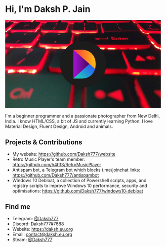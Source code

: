 # Hi, I'm Daksh P. Jain

<img src="https://raw.githubusercontent.com/Daksh777/Daksh777/master/banner.png" alt="banner that contains my logo superimposed on my laptop's keyboard">

I'm a beginner programmer and a passionate photographer from New Delhi, India. I know HTML/CSS, a bit of JS and currently learning Python. I love Material Design, Fluent Design, Android and animals.
## Projects & Contributions
- My website: https://github.com/Daksh777/website
- Retro Music Player's team member: https://github.com/h4h13/RetroMusicPlayer
- Antispam bot, a Telegram bot which blocks t.me/joinchat links: https://github.com/Daksh777/antispambot
- Windows 10 Debloat, a collection of Powershell scripts, apps, and registry scripts to improve Windows 10 performance, security and optimisations: https://github.com/Daksh777/windows10-debloat
## Find me
- Telegram: [@Daksh777](https://t.me/Daksh777)
- Discord: Daksh777#7688
- Website: https://daksh.eu.org
- Email: contact@daksh.eu.org
- Steam: [@Daksh777](https://steamcommunity.com/id/daksh777)
